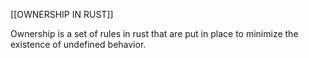 [[OWNERSHIP IN RUST]]

Ownership is a set of rules in rust that are put in place to minimize the existence of undefined  behavior.